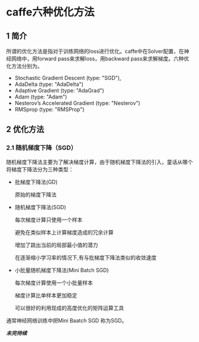 # caffe六种优化方法

## 1 简介

所谓的优化方法是指对于训练网络的loss进行优化。caffe中在Solver配置，在神经网络中，用forward pass来求解loss，用backward pass来求解梯度。六种优化方法分别为。

- Stochastic Gradient Descent (type: "SGD"),
- AdaDelta (type: "AdaDelta")
- Adaptive Gradient (type: "AdaGrad")
- Adam (type: "Adam")
- Nesterov’s Accelerated Gradient (type: "Nesterov") 
- RMSprop (type: "RMSProp")

## 2 优化方法

### 2.1 随机梯度下降（SGD）

随机梯度下降法主要为了解决梯度计算，由于随机梯度下降法的引入，童话从哪个将梯度下降法分为三种类型：

- 批梯度下降法(GD)

  原始的梯度下降法

- 随机梯度下降法(SGD)

  每次梯度计算只使用一个样本

  避免在类似样本上计算梯度造成的冗余计算

  增加了跳出当前的局部最小值的潜力

  在逐渐缩小学习率的情况下,有与批梯度下降法类似的收敛速度

- 小批量随机梯度下降法(Mini Batch SGD)

  每次梯度计算使用一个小批量样本

  梯度计算比单样本更加稳定

  可以很好的利用现成的高度优化的矩阵运算工具

通常神经网络训练中把Mini Baatch SGD 称为SGD。



***未完待续***


